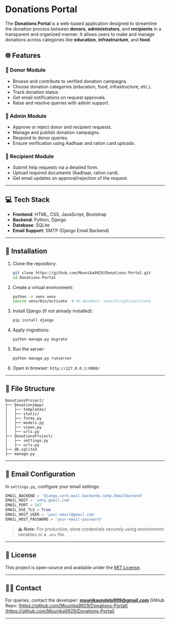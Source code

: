 


# Donations Portal

The **Donations Portal** is a web-based application designed to streamline the donation process between **donors**, **administrators**, and **recipients** in a transparent and organized manner. It allows users to make and manage donations across categories like **education**, **infrastructure**, and **food**.



## 🌐 Features

### 🔹 Donor Module

* Browse and contribute to verified donation campaigns.
* Choose donation categories (education, food, infrastructure, etc.).
* Track donation status.
* Get email notifications on request approvals.
* Raise and resolve queries with admin support.

### 🔹 Admin Module

* Approve or reject donor and recipient requests.
* Manage and publish donation campaigns.
* Respond to donor queries.
* Ensure verification using Aadhaar and ration card uploads.

### 🔹 Recipient Module

* Submit help requests via a detailed form.
* Upload required documents (Aadhaar, ration card).
* Get email updates on approval/rejection of the request.

---

## 💻 Tech Stack

* **Frontend**: HTML, CSS, JavaScript, Bootstrap
* **Backend**: Python, Django
* **Database**: SQLite
* **Email Support**: SMTP (Django Email Backend)

---

## 🚀 Installation

1. Clone the repository:

   ```bash
   git clone https://github.com/Mounika9929/Donations-Portal.git
   cd Donations-Portal


2. Create a virtual environment:

   ```bash
   python -m venv venv
   source venv/bin/activate  # On Windows: venv\Scripts\activate
   ```

3. Install Django (if not already installed):

   ```bash
   pip install django
   ```

4. Apply migrations:

   ```bash
   python manage.py migrate
   ```

5. Run the server:

   ```bash
   python manage.py runserver
   ```

6. Open in browser:
   `http://127.0.0.1:8000/`

---

## 📁 File Structure

```
DonationsProject/
├── DonationsApp/
│   ├── templates/
│   ├── static/
│   ├── forms.py
│   ├── models.py
│   ├── views.py
│   ├── urls.py
├── DonationsProject/
│   ├── settings.py
│   ├── urls.py
├── db.sqlite3
├── manage.py
```

---

## 📧 Email Configuration

In `settings.py`, configure your email settings:

```python
EMAIL_BACKEND = 'django.core.mail.backends.smtp.EmailBackend'
EMAIL_HOST = 'smtp.gmail.com'
EMAIL_PORT = 587
EMAIL_USE_TLS = True
EMAIL_HOST_USER = 'your-email@gmail.com'
EMAIL_HOST_PASSWORD = 'your-email-password'
```

> ⚠️ **Note:** For production, store credentials securely using environment variables or a `.env` file.

---

## 📜 License

This project is open-source and available under the [MIT License](LICENSE).

---

## 🙋‍♀️ Contact

For queries, contact the developer: **[mounikaundela999@gmail.com](mailto:mounikaundela999@gmail.com)**
GitHub Repo: [https://github.com/Mounika9929/Donations-Portal](https://github.com/Mounika9929/Donations-Portal)

---

```
